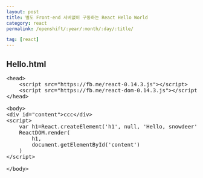 ```yaml
---
layout: post
title: 별도 Front-end 서버없이 구동하는 React Hello World
category: react
permalink: /openshift/:year/:month/:day/:title/

tag: [react]
---
```


## Hello.html

<pre class="prettyprint">
&lt;head>
    &lt;script src="https://fb.me/react-0.14.3.js">&lt;/script>
    &lt;script src="https://fb.me/react-dom-0.14.3.js">&lt;/script>
&lt;/head>

&lt;body>
&lt;div id="content">ccc&lt;/div>
&lt;script>
    var h1=React.createElement('h1', null, 'Hello, snowdeer')
    ReactDOM.render(
        h1,
        document.getElementById('content')
    )
&lt;/script>

&lt;/body>
</pre>

